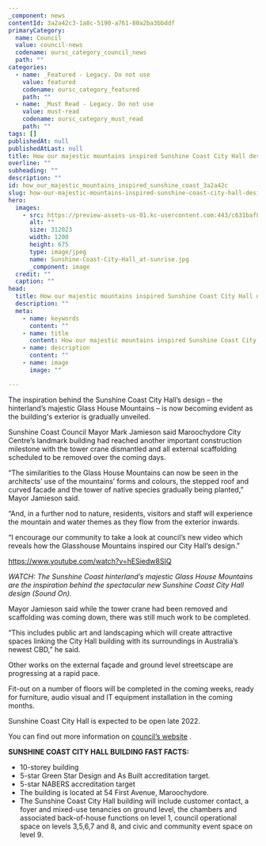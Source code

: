 ```yaml
---
_component: news
contentId: 3a2a42c3-1a8c-5190-a761-80a2ba3bbddf
primaryCategory:
  name: Council
  value: council-news
  codename: oursc_category_council_news
  path: ""
categories:
  - name: _Featured - Legacy. Do not use
    value: featured
    codename: oursc_category_featured
    path: ""
  - name: _Must Read - Legacy. Do not use
    value: must-read
    codename: oursc_category_must_read
    path: ""
tags: []
publishedAt: null
publishedAtLast: null
title: How our majestic mountains inspired Sunshine Coast City Hall design
overline: ""
subheading: ""
description: ""
id: how_our_majestic_mountains_inspired_sunshine_coast_3a2a42c
slug: how-our-majestic-mountains-inspired-sunshine-coast-city-hall-design
hero:
  images:
    - src: https://preview-assets-us-01.kc-usercontent.com:443/c631baf8-1b46-001f-580c-d0001b68b4a8/1009c550-f4cd-4c7b-9a57-ac9b9580e3ad/Sunshine-Coast-City-Hall_at-sunrise.jpg
      alt: ""
      size: 312023
      width: 1200
      height: 675
      type: image/jpeg
      name: Sunshine-Coast-City-Hall_at-sunrise.jpg
      _component: image
  credit: ""
  caption: ""
head:
  title: How our majestic mountains inspired Sunshine Coast City Hall design
  description: ""
  meta:
    - name: keywords
      content: ""
    - name: title
      content: How our majestic mountains inspired Sunshine Coast City Hall design
    - name: description
      content: ""
    - name: image
      image: ""

---
```

The inspiration behind the Sunshine Coast City Hall’s design – the hinterland’s majestic Glass House Mountains – is now becoming evident as the building's exterior is gradually unveiled.

Sunshine Coast Council Mayor Mark Jamieson said Maroochydore City Centre’s landmark building had reached another important construction milestone with the tower crane dismantled and all external scaffolding scheduled to be removed over the coming days.

“The similarities to the Glass House Mountains can now be seen in the architects’ use of the mountains’ forms and colours, the stepped roof and curved facade and the tower of native species gradually being planted,” Mayor Jamieson said.

“And, in a further nod to nature, residents, visitors and staff will experience the mountain and water themes as they flow from the exterior inwards.

“I encourage our community to take a look at council’s new video which reveals how the Glasshouse Mountains inspired our City Hall’s design.”

<https://www.youtube.com/watch?v=hESiedw8SIQ>


*WATCH: The Sunshine Coast hinterland’s majestic Glass House Mountains are the inspiration behind the spectacular new Sunshine Coast City Hall design (Sound On).*

Mayor Jamieson said while the tower crane had been removed and scaffolding was coming down, there was still much work to be completed.

“This includes public art and landscaping which will create attractive spaces linking the City Hall building with its surroundings in Australia’s newest CBD,” he said.

Other works on the external façade and ground level streetscape are progressing at a rapid pace.

Fit-out on a number of floors will be completed in the coming weeks, ready for furniture, audio visual and IT equipment installation in the coming months.

Sunshine Coast City Hall is expected to be open late 2022.

You can find out more information on [council’s website](https://www.sunshinecoast.qld.gov.au/Council/Planning-and-Projects/Major-Regional-Projects/Sunshine-Coast-City-Hall)
.

**SUNSHINE COAST CITY HALL BUILDING FAST FACTS:**

*   10-storey building
*   5-star Green Star Design and As Built accreditation target.
*   5-star NABERS accreditation target
*   The building is located at 54 First Avenue, Maroochydore.
*   The Sunshine Coast City Hall building will include customer contact, a foyer and mixed-use tenancies on ground level, the chambers and associated back-of-house functions on level 1, council operational space on levels 3,5,6,7 and 8, and civic and community event space on level 9.
